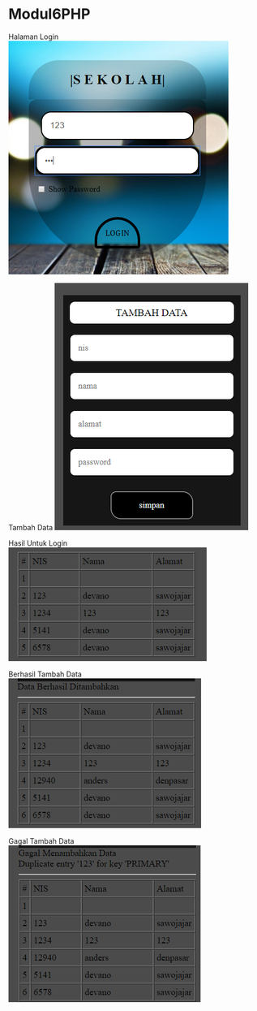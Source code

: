 # Modul6PHP

Halaman Login
![alt text](https://github.com/Devanoezra/Modul6PHP/blob/master/form.PNG)

Tambah Data
![alt text](https://github.com/Devanoezra/Modul6PHP/blob/master/tambah.PNG)

Hasil Untuk Login
![alt text](https://github.com/Devanoezra/Modul6PHP/blob/master/hasil.PNG)

Berhasil Tambah Data
![alt text](https://github.com/Devanoezra/Modul6PHP/blob/master/berhasil.PNG)

Gagal Tambah Data
![alt text](https://github.com/Devanoezra/Modul6PHP/blob/master/gagal.PNG)
